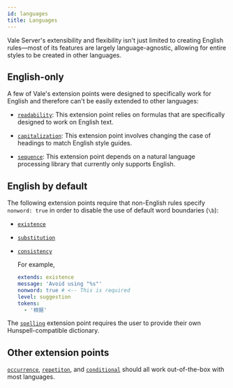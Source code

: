 ```yaml
---
id: languages
title: Languages
---
```


Vale Server's extensibility and flexibility isn't just limited to creating
English rules&mdash;most of its features are largely language-agnostic,
allowing for entire styles to be created in other languages.

## English-only

A few of Vale's extension points were designed to specifically work for English
and therefore can't be easily extended to other languages:

- [`readability`](style#readability): This extension point relies on formulas
  that are specifically designed to work on English text.

- [`capitalization`](style#capitalization): This extension point involves
  changing the case of headings to match English style guides.

- [`sequence`](style#sequence-v170): This extension point depends on a natural
  language processing library that currently only supports English.

## English by default

The following extension points require that non-English rules specify
`nonword: true` in order to disable the use of default word boundaries (`\b`):

- [`existence`](style#existence)

- [`substitution`](style#substitution)

- [`consistency`](style#consistency)

    For example,

    ```yaml
    extends: existence
    message: 'Avoid using "%s"'
    nonword: true # <-- This is required
    level: suggestion
    tokens:
      - '根据'
    ```

The [`spelling`](style#spelling) extension point requires the user to provide
their own Hunspell-compatible dictionary.

## Other extension points

[`occurrence`](style#occurrence), [`repetiton`](style#repetition), and
[`conditional`](style#conditional) should all work out-of-the-box with most
languages.
